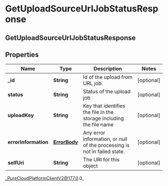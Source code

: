 # GetUploadSourceUrlJobStatusResponse

## GetUploadSourceUrlJobStatusResponse

## Properties

|Name | Type | Description | Notes|
|------------ | ------------- | ------------- | -------------|
| **_id** | **String** | Id of the upload from URL job. | [optional] |
| **status** | **String** | Status of the upload job | [optional] |
| **uploadKey** | **String** | Key that identifies the file in the storage including the file name | [optional] |
| **errorInformation** | [**ErrorBody**](ErrorBody) | Any error information, or null of the processing is not in failed state. | [optional] |
| **selfUri** | **String** | The URI for this object | [optional] |



_PureCloudPlatformClientV2@177.0.0_
